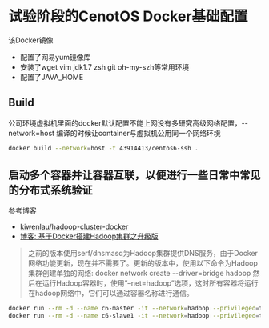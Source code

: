 # 试验阶段的CenotOS Docker基础配置
该Docker镜像
- 配置了网易yum镜像库
- 安装了wget vim jdk1.7 zsh git oh-my-szh等常用环境
- 配置了JAVA_HOME

## Build
公司环境虚拟机里面的docker默认配置不能上网没有多研究高级网络配置，--network=host 编译的时候让container与虚拟机公用同一个网络环境
```bash
docker build --network=host -t 43914413/centos6-ssh .
```


## 启动多个容器并让容器互联，以便进行一些日常中常见的分布式系统验证
参考博客
- [kiwenlau/hadoop-cluster-docker](https://github.com/kiwenlau/hadoop-cluster-docker)
- [博客: 基于Docker搭建Hadoop集群之升级版](http://kiwenlau.com/2016/06/12/160612-hadoop-cluster-docker-update/)

>之前的版本使用serf/dnsmasq为Hadoop集群提供DNS服务，由于Docker网络功能更新，现在并不需要了。更新的版本中，使用以下命令为Hadoop集群创建单独的网络:
docker network create --driver=bridge hadoop
然后在运行Hadoop容器时，使用”–net=hadoop”选项，这时所有容器将运行在hadoop网络中，它们可以通过容器名称进行通信。

```bash
docker run --rm -d --name c6-master -it --network=hadoop --privileged=true 43914413/centos6-ssh
docker run --rm -d --name c6-slave1 -it --network=hadoop --privileged=true 43914413/centos6-ssh
```

